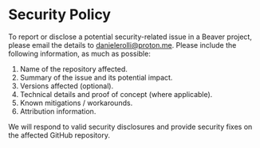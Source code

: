 # Security Policy

To report or disclose a potential security-related issue in a Beaver project, please email the details to [danielerolli@proton.me](mailto:danielerolli@proton.me). Please include the following information, as much as possible:

1. Name of the repository affected.
2. Summary of the issue and its potential impact.
3. Versions affected (optional).
4. Technical details and proof of concept (where applicable).
5. Known mitigations / workarounds.
6. Attribution information.

We will respond to valid security disclosures and provide security fixes on the affected GitHub repository.
